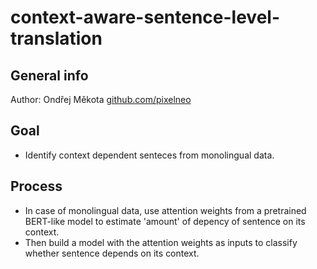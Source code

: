 # context-aware-sentence-level-translation

## General info
Author: Ondřej Měkota [github.com/pixelneo](https://github.com/pixelneo)

## Goal 

- Identify context dependent senteces from monolingual data. 

## Process
- In case of monolingual data, use attention weights from a pretrained BERT-like model to estimate 'amount' of depency of sentence on its context. 
- Then build a model with the attention weights as inputs to classify whether sentence depends on its context. 
